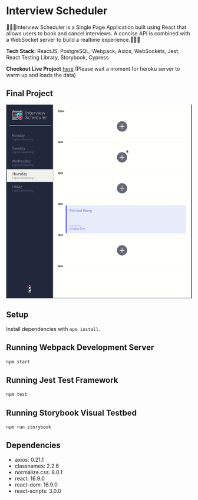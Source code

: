 # Interview Scheduler

:calendar::calendar::calendar:Interview Scheduler is a Single Page Application built using React that allows users to book and cancel interviews. A concise API is combined with a WebSocket server to build a realtime experience.:calendar::calendar::calendar:

**Tech Stack:** ReactJS, PostgreSQL, Webpack, Axios, WebSockets, Jest, React Testing Library, Storybook, Cypress

**Checkout Live Project** [here](https://601cff9a2e62899c8b9b4151--nervous-aryabhata-bed899.netlify.app)
(Please wait a moment for heroku server to warm up and loads the data)

## Final Project

!["Final Project GIF"](https://github.com/Sepehr-Sobhani/scheduler/blob/master/docs/Peek%202021-01-28%2000-59.gif)

## Setup

Install dependencies with `npm install`.

## Running Webpack Development Server

```sh
npm start
```

## Running Jest Test Framework

```sh
npm test
```

## Running Storybook Visual Testbed

```sh
npm run storybook
```

## Dependencies

- axios: 0.21.1
- classnames: 2.2.6
- normalize.css: 8.0.1
- react: 16.9.0
- react-dom: 16.9.0
- react-scripts: 3.0.0
